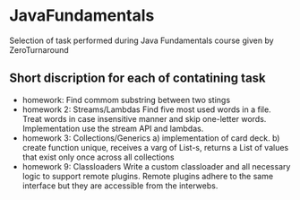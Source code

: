 # JavaFundamentals
Selection of task performed during Java Fundamentals course given by ZeroTurnaround 
## Short discription for each of contatining task
- homework:
Find commom substring between two stings
- homework 2: Streams/Lambdas
Find five most used words in a file.
Treat words in case insensitive manner and skip one-letter words. 
Implementation use the stream API and lambdas.
- homework 3: Collections/Generics
a) implementation of card deck.
b) create function unique, receives a varg of List-s, returns a List of values that exist only
once across all collections 
- homework 9: Classloaders
Write a custom classloader and all necessary logic to support remote plugins.
Remote plugins adhere to the same interface but they are accessible from the interwebs.
